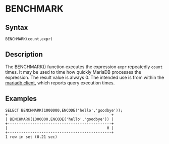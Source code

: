 
# BENCHMARK

## Syntax


```
BENCHMARK(count,expr)
```

## Description


The BENCHMARK() function executes the expression `expr` repeatedly `count`
times. It may be used to time how quickly MariaDB processes the
expression. The result value is always 0. The intended use is from
within the [mariadb client](../../../../../../clients-and-utilities/mariadb-client/mariadb-command-line-client.md), which reports query execution times.


## Examples


```
SELECT BENCHMARK(1000000,ENCODE('hello','goodbye'));
+----------------------------------------------+
| BENCHMARK(1000000,ENCODE('hello','goodbye')) |
+----------------------------------------------+
|                                            0 |
+----------------------------------------------+
1 row in set (0.21 sec)
```
